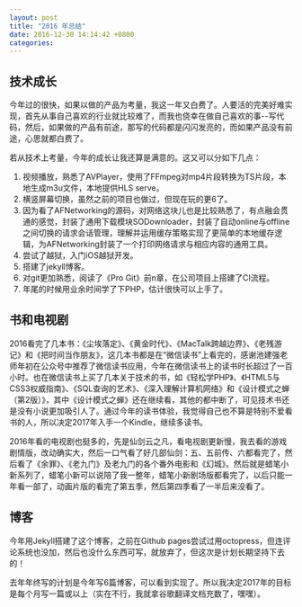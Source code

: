 ```yaml
---
layout: post
title: "2016 年总结"
date: 2016-12-30 14:14:42 +0800
categories:
---
```


## 技术成长

今年过的很快，如果以做的产品为考量，我这一年又白费了。人要活的完美好难实现，首先从事自己喜欢的行业就比较难了，而我也侥幸在做自己喜欢的事--写代码，然后，如果做的产品有前途，那写的代码都是闪闪发亮的，而如果产品没有前途，心思就都白费了。

若从技术上考量，今年的成长让我还算是满意的。这又可以分如下几点：

1. 视频播放，熟悉了AVPlayer，使用了FFmpeg对mp4片段转换为TS片段，本地生成m3u文件，本地提供HLS serve。
2. 横竖屏幕切换，虽然之前的项目也做过，但现在玩的更6了。
3. 因为看了AFNetworking的源码，对网络这块儿也是比较熟悉了，有点融会贯通的感觉，封装了通用下载模块SODownloader，封装了自动online与offline之间切换的请求会话管理，理解并运用缓存策略实现了更简单的本地缓存逻辑，为AFNetworking封装了一个打印网络请求与相应内容的通用工具。
4. 尝试了越狱，入门iOS越狱开发。
5. 搭建了jekyll博客。
6. 对git更加熟悉，阅读了《Pro Git》前n章，在公司项目上搭建了CI流程。
7. 年尾的时候用业余时间学了下PHP，估计很快可以上手了。

## 书和电视剧

2016看完了几本书：《尘埃落定》、《黄金时代》、《MacTalk跨越边界》、《老残游记》和《把时间当作朋友》，这几本书都是在“微信读书”上看完的，感谢池建强老师年初在公众号中推荐了微信读书应用，今年在微信读书上的读书时长超过了一百小时。也在微信读书上买了几本关于技术的书，如《轻松学PHP》、《HTML5与CSS3权威指南》、《SQL查询的艺术》、《深入理解计算机网络》和《设计模式之蝉（第2版）》，其中《设计模式之蝉》还在继续看，其他的都中断了，可见技术书还是没有小说更加吸引人了。通过今年的读书体验，我觉得自己也不算是特别不爱看书的人，所以决定2017年入手一个Kindle，继续多读书。

2016年看的电视剧也挺多的，先是仙剑云之凡，看电视剧更新慢，我去看的游戏剧情版，改动确实大，然后一口气看了好几部仙剑：五、五前传、六都看完了，然后看了《余罪》、《老九门》及老九门的各个番外电影和《幻城》。然后就是蜡笔小新系列了，蜡笔小新可以说陪了我一整年，蜡笔小新剧场版都看完了，以后只能一年看一部了，动画片版的看完了第五季，然后第四季看了一半后来没看了。

## 博客

今年用Jekyll搭建了这个博客，之前在Github pages尝试过用octopress，但连评论系统也没加，然后也没什么东西可写，就放弃了，但这次是计划长期坚持下去的！

去年年终写的计划是今年写6篇博客，可以看到实现了。所以我决定2017年的目标是每个月写一篇或以上（实在不行，我就拿谷歌翻译文档充数了，嘿嘿）。
